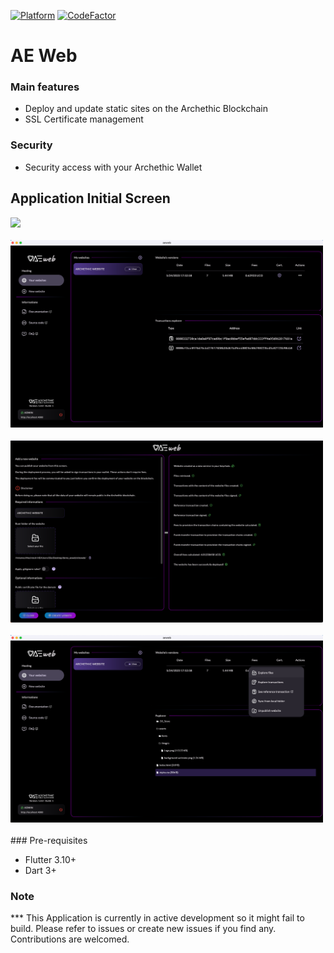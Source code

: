 [![Platform](https://img.shields.io/badge/Platform-Flutter-02569B?logo=flutter)](https://flutter.dev) [![CodeFactor](https://www.codefactor.io/repository/github/archethic-foundation/aeweb/badge?s=810cd469a6616c8595c8691096e21af5d1238a85)](https://www.codefactor.io/repository/github/archethic-foundation/aeweb)

# AE Web

### Main features
- Deploy and update static sites on the Archethic Blockchain
- SSL Certificate management

### Security
- Security access with your Archethic Wallet

## Application Initial Screen
<img src="assets/images/Github-Img1.png?v=20230524" width="500"/>
<br/><br/>
<img src="assets/images/Github-Img2.png?v=20230524" width="500"/>
<br/><br/>
<img src="assets/images/Github-Img3.png?v=20230524" width="500"/>
<br/><br/>
<img src="assets/images/Github-Img4.png?v=20230524" width="500"/>
<br/><br/>
### Pre-requisites

- Flutter 3.10+
- Dart 3+

### Note

*** This Application is currently in active development so it might fail to build. Please refer to issues or create new issues if you find any. Contributions are welcomed.






